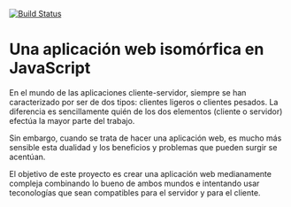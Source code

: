 [![Build Status](https://travis-ci.org/exacs/isomorphic-messenger.svg?branch=master)](https://travis-ci.org/exacs/isomorphic-messenger)

# Una aplicación web isomórfica en JavaScript

En el mundo de las aplicaciones cliente-servidor, siempre se han caracterizado
por ser de dos tipos: clientes ligeros o clientes pesados. La diferencia es
sencillamente quién de los dos elementos (cliente o servidor) efectúa la mayor
parte del trabajo.

Sin embargo, cuando se trata de hacer una aplicación web, es mucho más sensible
esta dualidad y los beneficios y problemas que pueden surgir se acentúan.

El objetivo de este proyecto es crear una aplicación web medianamente compleja
combinando lo bueno de ambos mundos e intentando usar teconologías que sean
compatibles para el servidor y para el cliente.

